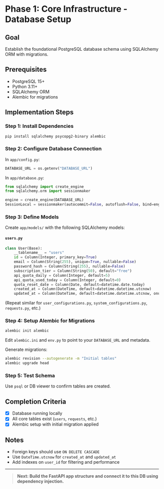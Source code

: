 # Phase 1: Core Infrastructure - Database Setup

## Goal
Establish the foundational PostgreSQL database schema using SQLAlchemy ORM with migrations.

## Prerequisites
- PostgreSQL 15+
- Python 3.11+
- SQLAlchemy ORM
- Alembic for migrations

## Implementation Steps

### Step 1: Install Dependencies
```bash
pip install sqlalchemy psycopg2-binary alembic
```

### Step 2: Configure Database Connection
In `app/config.py`:
```python
DATABASE_URL = os.getenv("DATABASE_URL")
```

In `app/database.py`:
```python
from sqlalchemy import create_engine
from sqlalchemy.orm import sessionmaker

engine = create_engine(DATABASE_URL)
SessionLocal = sessionmaker(autocommit=False, autoflush=False, bind=engine)
```

### Step 3: Define Models
Create `app/models/` with the following SQLAlchemy models:

#### `users.py`
```python
class User(Base):
    __tablename__ = "users"
    id = Column(Integer, primary_key=True)
    email = Column(String(255), unique=True, nullable=False)
    password_hash = Column(String(255), nullable=False)
    subscription_tier = Column(String(50), default="free")
    api_quota_daily = Column(Integer, default=5)
    api_quota_used_today = Column(Integer, default=0)
    quota_reset_date = Column(Date, default=datetime.date.today)
    created_at = Column(DateTime, default=datetime.datetime.utcnow)
    updated_at = Column(DateTime, default=datetime.datetime.utcnow, onupdate=datetime.datetime.utcnow)
```

(Repeat similar for `user_configurations.py`, `system_configurations.py`, `requests.py`, etc.)

### Step 4: Setup Alembic for Migrations
```bash
alembic init alembic
```
Edit `alembic.ini` and `env.py` to point to your `DATABASE_URL` and metadata.

Generate migrations:
```bash
alembic revision --autogenerate -m "Initial tables"
alembic upgrade head
```

### Step 5: Test Schema
Use `psql` or DB viewer to confirm tables are created.

## Completion Criteria
- [x] Database running locally
- [x] All core tables exist (`users`, `requests`, etc.)
- [x] Alembic setup with initial migration applied

## Notes
- Foreign keys should use `ON DELETE CASCADE`
- Use `DateTime.utcnow` for `created_at` and `updated_at`
- Add indexes on `user_id` for filtering and performance

---

> **Next: Build the FastAPI app structure and connect it to this DB using dependency injection.**
